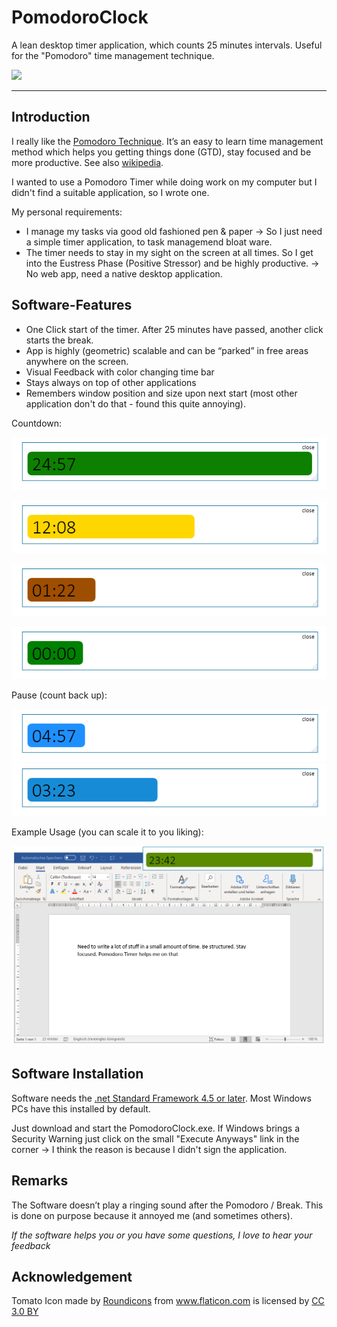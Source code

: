 # PomodoroClock
A lean desktop timer application, which counts 25 minutes intervals. Useful for the "Pomodoro" time management technique.

![](https://images.unsplash.com/photo-1546094096-0df4bcaaa337?ixlib=rb-1.2.1&ixid=eyJhcHBfaWQiOjEyMDd9&auto=format&fit=crop&w=1352&q=80)

-----

## Introduction

I really like the [Pomodoro Technique](http://pomodorotechnique.com/). 
It’s an easy to learn time management method which helps you getting things done (GTD), stay focused and be more productive. 
See also [wikipedia](https://en.wikipedia.org/wiki/Pomodoro_Technique).

I wanted to use a Pomodoro Timer while doing work on my computer but I didn't find a suitable application, so I wrote one.

My personal requirements:
* I manage my tasks via good old fashioned pen & paper -> So I just need a simple timer application, to task managemend bloat ware.
* The timer needs to stay in my sight on the screen at all times. So I get into the Eustress Phase (Positive Stressor) and be highly productive. -> No web app, need a native desktop application.


## Software-Features
* One Click start of the timer. After 25 minutes have passed, another click starts the break. 
* App is highly (geometric) scalable and can be “parked” in free areas anywhere on the screen.
* Visual Feedback with color changing time bar
* Stays always on top of other applications
* Remembers window position and size upon next start (most other application don't do that - found this quite annoying).

Countdown:

![](https://github.com/derveit/PomodoroClock/blob/master/Screenshots/ScreenShot%20265%20PomodoroTimer.png)

![](https://github.com/derveit/PomodoroClock/blob/master/Screenshots/ScreenShot%20268%20PomodoroTimer.png)

![](https://github.com/derveit/PomodoroClock/blob/master/Screenshots/ScreenShot%20271%20PomodoroTimer.png)

![](https://github.com/derveit/PomodoroClock/blob/master/Screenshots/ScreenShot%20272%20PomodoroTimer.png)

Pause (count back up):

![](https://github.com/derveit/PomodoroClock/blob/master/Screenshots/ScreenShot%20273%20PomodoroTimer.png)
![](https://github.com/derveit/PomodoroClock/blob/master/Screenshots/ScreenShot%20274%20PomodoroTimer.png)

Example Usage (you can scale it to you liking):

![](https://github.com/derveit/PomodoroClock/blob/master/Screenshots/ScreenShot%20277%20PomodoroTimer.png)

## Software Installation
Software needs the [.net Standard Framework 4.5 or later](https://dotnet.microsoft.com/download/dotnet-framework). Most Windows PCs have this installed by default.

Just download and start the PomodoroClock.exe. If Windows brings a Security Warning just click on the small "Execute Anyways" link in the corner -> I think the reason is because I didn't sign the application.

## Remarks
The Software doesn’t play a ringing sound after the Pomodoro / Break. This is done on purpose because it annoyed me (and sometimes others).  

*If the software helps you or you have some questions, I love to hear your feedback*

## Acknowledgement
Tomato Icon made by <a href="http://www.flaticon.com/authors/roundicons" title="Roundicons">Roundicons</a> from <a href="http://www.flaticon.com" title="Flaticon">www.flaticon.com</a> is licensed by <a href="http://creativecommons.org/licenses/by/3.0/" title="Creative Commons BY 3.0" target="_blank">CC 3.0 BY</a></div>
